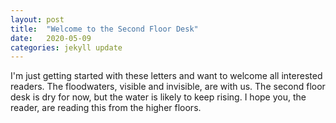```yaml
---
layout: post
title:  "Welcome to the Second Floor Desk"
date:   2020-05-09
categories: jekyll update
---
```

I'm just getting started with these letters and want to welcome all interested readers. The floodwaters, visible and invisible, are with us. The second floor desk is dry for now, but the water is likely to keep rising.  I hope you, the reader, are reading this from the higher floors.
